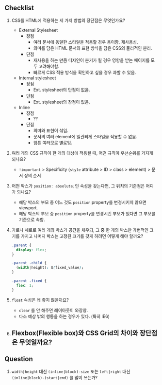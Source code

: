 ## Checklist

1. CSS를 HTML에 적용하는 세 가지 방법의 장단점은 무엇인가요?
   - External Stylesheet
     - 장점
       - 여러 문서에 동일한 스타일을 적용할 경우 용이함. 재사용성.
       - 의미를 담은 HTML 문서와 표현 방식을 담은 CSS의 물리적인 분리.
     - 단점
       - 재사용을 하는 만큼 디자인이 분기가 될 경우 영향을 받는 페이지를 모두 고려해야함.
       - 빠르게 CSS 적용 방식을 확인하고 싶을 경우 과할 수 있음.
   - Internal stylesheet
     - 장점
       - Ext. stylesheet의 단점이 없음.
     - 단점
       - Ext. stylesheet의 장점이 없음.
   - Inline
     - 장점
       - ??
     - 단점
       - 의미와 표현이 섞임.
       - 문서의 여러 element에 일관되게 스타일을 적용할 수 없음.
       - 암튼 여러모로 별로임.

2. 여러 개의 CSS 규칙이 한 개의 대상에 적용될 때, 어떤 규칙이 우선순위를 가지게 되나요?
   - `!important` > Specificity (`style` attribute > ID > class > element) > 문서 상의 순서
3. 어떤 박스가 `position: absolute;`인 속성을 갖는다면, 그 위치의 기준점은 어디가 되나요?
   - 해당 박스의 부모 중 어느 것도 `position` property를 변경시키지 않으면 viewport.
   - 해당 박스의 부모 중 `position` property를 변경시킨 부모가 있다면 그 부모를 기준으로 속함.
4. 가로나 세로로 여러 개의 박스가 공간을 채우되, 그 중 한 개의 박스만 가변적인 크기를 가지고 나머지 박스는 고정된 크기를 갖게 하려면 어떻게 해야 할까요?
   ```css
   .parent { 
     display: flex;
   }

   .parent .child { 
     (width|height): $(fixed_value);
   }

   .parent .fixed { 
     flex: 1;
   }
   ```
5. `float` 속성은 왜 좋지 않을까요?
   - `clear` 를 안 해주면 레이아웃이 와장창.
   - 다소 예상 밖의 행동을 하는 경우가 있다. (특히 IE6)
6. Flexbox(Flexible box)와 CSS Grid의 차이와 장단점은 무엇일까요?
   - 

## Question
1. `width|height` 대신 `(inline|block)-size` 또는 `left|right` 대신 `(inline|block)-(start|end)` 를 많이 쓰는가?
